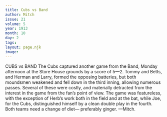 ```yaml
---
title: Cubs vs Band
author: Mitch
issue: 21
volume: 5
year: 1913
month: 10
day: 2
tags:
layout: page.njk
image:
---
```

CUBS vs BAND    The Cubs captured another game from the Band, Monday afternoon at the Store House grounds by a score of 5—2. Tommy and Betts, and Herman and Larry, formed the opposing batteries, but both moundsmen weakened and fell down in the third inning, allowing numerous passes. Several of these were costly, and materially detracted from the interest in the game from the fan’s point of view. The game was featureless, with the exception of Herb’s work both in the field and at the bat, while Joe, for the Cubs, distinguished himself by a clean double play in the fourth. Both teams need a change of diet— preferably ginger. —Mitch. 

